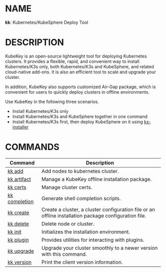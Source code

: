 # NAME
**kk**: Kubernetes/KubeSphere Deploy Tool

# DESCRIPTION
KubeKey is an open-source lightweight tool for deploying Kubernetes clusters. It provides a flexible, rapid, and convenient way to install Kubernetes/K3s only, both Kubernetes/K3s and KubeSphere, and related cloud-native add-ons. It is also an efficient tool to scale and upgrade your cluster.

In addition, KubeKey also supports customized Air-Gap package, which is convenient for users to quickly deploy clusters in offline environments.

Use KubeKey in the following three scenarios.

* Install Kubernetes/K3s only
* Install Kubernetes/K3s and KubeSphere together in one command
* Install Kubernetes/K3s first, then deploy KubeSphere on it using [ks-installer](https://github.com/kubesphere/ks-installer)

# COMMANDS
| Command | Description |
| - | - |
| [kk add](./kk-add.md) | Add nodes to kubernetes cluster. |
| [kk artifact](./kk-artifact.md)| Manage a KubeKey offline installation package. |
| [kk certs](./kk-certs.md) | Manage cluster certs. |
| [kk completion](./kk-completion.md) | Generate shell completion scripts. |
| [kk create](./kk-create.md) | Create a cluster, a cluster configuration file or an offline installation package configuration file. |
| [kk delete](./kk-delete.md) | Delete node or cluster. |
| [kk init](./kk-init.md) | Initializes the installation environment. |
| [kk plugin](./kk-plugin.md) | Provides utilities for interacting with plugins. |
| [kk upgrade](./kk-upgrade.md) | Upgrade your cluster smoothly to a newer version with this command. |
| [kk version](./kk-version.md) | Print the client version information. |